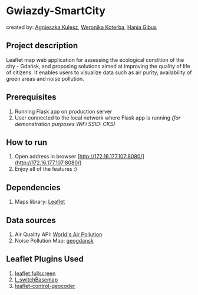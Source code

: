 # Gwiazdy-SmartCity

created by: [Agnieszka Kulesz](https://github.com/agatherat), [Weronika Koterba](https://github.com/weronikakoterba), [Hania Gibus](https://github.com/haniagibus)

## Project description
Leaflet map web application for assessing the ecological condition of the city - Gdańsk, and proposing solutions aimed at improving the quality of life of citizens. It enables users to visualize data such as air purity, availability of green areas and noise pollution.

## Prerequisites
1. Running Flask app on production server
2. User connected to the local network where Flask app is running _(for demonstration purposes WiFi SSID: CKS)_

## How to run
1. Open address in browser [http://172.16.177.107:8080/](http://172.16.177.107:8080/)
4. Enjoy all of the features :)

## Dependencies
1. Maps library: [Leaflet](https://leafletjs.com/)

## Data sources
1. Air Quality API: [World's Air Pollution](https://aqicn.org/api/)
2. Noise Pollution Map: [geogdansk](https://geogdansk.pl/app/pl/?lang=pl&layers=podklad_mapowy_gdansk_779362%2Cpodklad_mapowy_gdansk_779361%2Cpodklad_mapowy_gdansk_779349%2Cpodklad_mapowy_gdansk_779360%2Cpodklad_mapowy_gdansk_779363%2Cpodklad_mapowy_gdansk_779357%2Cpodklad_mapowy_gdansk_779359%2Cpodklad_mapowy_gdansk_779358%2Cpodklad_mapowy_gdansk_779321%2Cpodklad_mapowy_gdansk_779320%2Cpodklad_mapowy_gdansk_77931%2Cpodklad_mapowy_gdansk_779314%2Cpodklad_mapowy_gdansk_779313%2Cpodklad_mapowy_gdansk_779327%2Cpodklad_mapowy_gdansk_779316%2Cpodklad_mapowy_gdansk_779319%2Cpodklad_mapowy_gdansk_779325%2Cpodklad_mapowy_gdansk_779324%2Cpodklad_mapowy_gdansk_779315%2Cpodklad_mapowy_gdansk_779312%2Cpodklad_mapowy_gdansk_779311%2Cpodklad_mapowy_gdansk_779326%2Cpodklad_mapowy_gdansk_77939%2Cpodklad_mapowy_gdansk_77938%2Cpodklad_mapowy_gdansk_77932%2Cpodklad_mapowy_gdansk_779342%2Cpodklad_mapowy_gdansk_779340%2Cpodklad_mapowy_gdansk_779341%2Cpodklad_mapowy_gdansk_779333%2Cpodklad_mapowy_gdansk_779334%2Cpodklad_mapowy_gdansk_779335%2Cpodklad_mapowy_gdansk_779336%2Cpodklad_mapowy_gdansk_779337%2Cpodklad_mapowy_gdansk_779338%2Cpodklad_mapowy_gdansk_779339%2Cpodklad_mapowy_gdansk_77930%2Cpodklad_mapowy_gdansk_7793%2C18da7f003c0-layer-41%2C18da7f003c0-layer-40%2C18da7f003c0-layer-4%2C18da7f0dc1c-layer-170%2C18da7f0dc1c-layer-172%2C18da7f0dc1c-layer-17%2C18dacda06fc-layer-180%2C18dacda06fc-layer-18%2C18da8299e0c-layer-19%2C18da7f09e19-layer-140%2C18da7f09e19-layer-14%2C18da7f0ae6b-layer-154%2C18da7f0ae6b-layer-153%2C18da7f0ae6b-layer-156%2C18da7f0ae6b-layer-152%2C18da7f0ae6b-layer-151%2C18da7f0ae6b-layer-150%2C18da7f0ae6b-layer-15%2C18dacf70d84-layer-86%2C18dacf72833-layer-130&page=Strona-g%C5%82%C3%B3wna&s=50000&webMap=ca296694cd0145d9a3d1fe8db150d769&x=6540740.805712186&y=6025154.213030122)

## Leaflet Plugins Used
1. [leaflet.fullscreen](https://github.com/brunob/leaflet.fullscreen)
2. [L.switchBasemap](https://github.com/clavijojuan/L.switchBasemap)
3. [leaflet-control-geocoder](https://github.com/perliedman/leaflet-control-geocoder)

